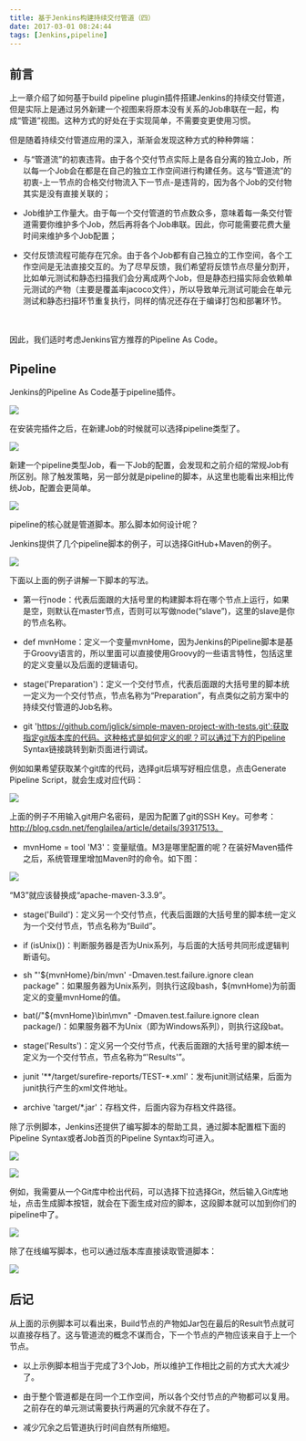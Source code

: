 ```yaml
---
title: 基于Jenkins构建持续交付管道（四）
date: 2017-03-01 08:24:44
tags: [Jenkins,pipeline]
---
```


## 前言

上一章介绍了如何基于build pipeline plugin插件搭建Jenkins的持续交付管道，但是实际上是通过另外新建一个视图来将原本没有关系的Job串联在一起，构成“管道”视图。这种方式的好处在于实现简单，不需要变更使用习惯。
　　

但是随着持续交付管道应用的深入，渐渐会发现这种方式的种种弊端：

- 与“管道流”的初衷违背。由于各个交付节点实际上是各自分离的独立Job，所以每一个Job会在都是在自己的独立工作空间进行构建任务。这与“管道流”的初衷-上一节点的合格交付物流入下一节点-是违背的，因为各个Job的交付物其实是没有直接关联的；

- Job维护工作量大。由于每一个交付管道的节点数众多，意味着每一条交付管道需要你维护多个Job，然后再将各个Job串联。因此，你可能需要花费大量时间来维护多个Job配置；

- 交付反馈流程可能存在冗余。由于各个Job都有自己独立的工作空间，各个工作空间是无法直接交互的。为了尽早反馈，我们希望将反馈节点尽量分割开，比如单元测试和静态扫描我们会分离成两个Job，但是静态扫描实际会依赖单元测试的产物（主要是覆盖率jacoco文件），所以导致单元测试可能会在单元测试和静态扫描环节重复执行，同样的情况还存在于编译打包和部署环节。

　　
<!-- more -->
因此，我们适时考虑Jenkins官方推荐的Pipeline As Code。

## Pipeline

Jenkins的Pipeline As Code基于pipeline插件。

![](https://raw.githubusercontent.com/AngryTester/blog/master/%E5%9F%BA%E4%BA%8EJenkins%E6%9E%84%E5%BB%BA%E6%8C%81%E7%BB%AD%E4%BA%A4%E4%BB%98%E7%AE%A1%E9%81%93%EF%BC%88%E5%9B%9B%EF%BC%89/1.png)

在安装完插件之后，在新建Job的时候就可以选择pipeline类型了。

![](https://raw.githubusercontent.com/AngryTester/blog/master/%E5%9F%BA%E4%BA%8EJenkins%E6%9E%84%E5%BB%BA%E6%8C%81%E7%BB%AD%E4%BA%A4%E4%BB%98%E7%AE%A1%E9%81%93%EF%BC%88%E5%9B%9B%EF%BC%89/2.png)

新建一个pipeline类型Job，看一下Job的配置，会发现和之前介绍的常规Job有所区别。除了触发策略，另一部分就是pipeline的脚本，从这里也能看出来相比传统Job，配置会更简单。

![](https://raw.githubusercontent.com/AngryTester/blog/master/%E5%9F%BA%E4%BA%8EJenkins%E6%9E%84%E5%BB%BA%E6%8C%81%E7%BB%AD%E4%BA%A4%E4%BB%98%E7%AE%A1%E9%81%93%EF%BC%88%E5%9B%9B%EF%BC%89/3.png)

pipeline的核心就是管道脚本。那么脚本如何设计呢？


Jenkins提供了几个pipeline脚本的例子，可以选择GitHub+Maven的例子。

![](https://raw.githubusercontent.com/AngryTester/blog/master/%E5%9F%BA%E4%BA%8EJenkins%E6%9E%84%E5%BB%BA%E6%8C%81%E7%BB%AD%E4%BA%A4%E4%BB%98%E7%AE%A1%E9%81%93%EF%BC%88%E5%9B%9B%EF%BC%89/4.png)


下面以上面的例子讲解一下脚本的写法。

- 第一行node：代表后面跟的大括号里的构建脚本将在哪个节点上运行，如果是空，则默认在master节点，否则可以写做node(“slave”)，这里的slave是你的节点名称。

- def  mvnHome：定义一个变量mvnHome，因为Jenkins的Pipeline脚本是基于Groovy语言的，所以里面可以直接使用Groovy的一些语言特性，包括这里的定义变量以及后面的逻辑语句。

- stage('Preparation')：定义一个交付节点，代表后面跟的大括号里的脚本统一定义为一个交付节点，节点名称为“Preparation”，有点类似之前方案中的持续交付管道的Job名称。

- git 'https://github.com/jglick/simple-maven-project-with-tests.git':获取指定git版本库的代码。这种格式是如何定义的呢？可以通过下方的Pipeline Syntax链接跳转到新页面进行调试。

例如如果希望获取某个git库的代码，选择git后填写好相应信息，点击Generate Pipeline Script，就会生成对应代码：

![](https://raw.githubusercontent.com/AngryTester/blog/master/git.jpg)


上面的例子不用输入git用户名密码，是因为配置了git的SSH Key。可参考：http://blog.csdn.net/fenglailea/article/details/39317513。


- mvnHome = tool 'M3'：变量赋值。M3是哪里配置的呢？在装好Maven插件之后，系统管理里增加Maven时的命令。如下图：

![](https://raw.githubusercontent.com/AngryTester/blog/master/maven.jpg) 

“M3”就应该替换成“apache-maven-3.3.9”。

- stage('Build')：定义另一个交付节点，代表后面跟的大括号里的脚本统一定义为一个交付节点，节点名称为“Build”。

- if (isUnix())：判断服务器是否为Unix系列，与后面的大括号共同形成逻辑判断语句。

- sh "'${mvnHome}/bin/mvn' -Dmaven.test.failure.ignore clean package"：如果服务器为Unix系列，则执行这段bash，${mvnHome}为前面定义的变量mvnHome的值。

- bat(/"${mvnHome}\bin\mvn" -Dmaven.test.failure.ignore clean package/)：如果服务器不为Unix（即为Windows系列），则执行这段bat。

- stage('Results')：定义另一个交付节点，代表后面跟的大括号里的脚本统一定义为一个交付节点，节点名称为“'Results'”。

- junit '**/target/surefire-reports/TEST-*.xml'：发布junit测试结果，后面为junit执行产生的xml文件地址。

- archive 'target/*.jar'：存档文件，后面内容为存档文件路径。


除了示例脚本，Jenkins还提供了编写脚本的帮助工具，通过脚本配置框下面的Pipeline Syntax或者Job首页的Pipeline Syntax均可进入。

![](https://raw.githubusercontent.com/AngryTester/blog/master/%E5%9F%BA%E4%BA%8EJenkins%E6%9E%84%E5%BB%BA%E6%8C%81%E7%BB%AD%E4%BA%A4%E4%BB%98%E7%AE%A1%E9%81%93%EF%BC%88%E5%9B%9B%EF%BC%89/5.png)

![](https://raw.githubusercontent.com/AngryTester/blog/master/%E5%9F%BA%E4%BA%8EJenkins%E6%9E%84%E5%BB%BA%E6%8C%81%E7%BB%AD%E4%BA%A4%E4%BB%98%E7%AE%A1%E9%81%93%EF%BC%88%E5%9B%9B%EF%BC%89/6.png)

例如，我需要从一个Git库中检出代码，可以选择下拉选择Git，然后输入Git库地址，点击生成脚本按钮，就会在下面生成对应的脚本，这段脚本就可以加到你们的pipeline中了。

![](https://raw.githubusercontent.com/AngryTester/blog/master/%E5%9F%BA%E4%BA%8EJenkins%E6%9E%84%E5%BB%BA%E6%8C%81%E7%BB%AD%E4%BA%A4%E4%BB%98%E7%AE%A1%E9%81%93%EF%BC%88%E5%9B%9B%EF%BC%89/7.png)



除了在线编写脚本，也可以通过版本库直接读取管道脚本：

![](https://raw.githubusercontent.com/AngryTester/blog/master/%E5%9F%BA%E4%BA%8EJenkins%E6%9E%84%E5%BB%BA%E6%8C%81%E7%BB%AD%E4%BA%A4%E4%BB%98%E7%AE%A1%E9%81%93%EF%BC%88%E5%9B%9B%EF%BC%89/8.png)


## 后记

从上面的示例脚本可以看出来，Build节点的产物如Jar包在最后的Result节点就可以直接存档了。这与管道流的概念不谋而合，下一个节点的产物应该来自于上一个节点。

- 以上示例脚本相当于完成了3个Job，所以维护工作相比之前的方式大大减少了。

- 由于整个管道都是在同一个工作空间，所以各个交付节点的产物都可以复用。之前存在的单元测试需要执行两遍的冗余就不存在了。

- 减少冗余之后管道执行时间自然有所缩短。